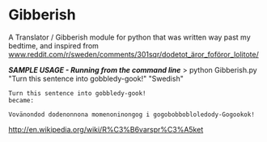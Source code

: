 # Gibberish
A Translator / Gibberish module for python that was written way past my bedtime, and inspired from www.reddit.com/r/sweden/comments/301sqr/dodetot_äror_foföror_lolitote/

***SAMPLE USAGE - Running from the command line***
    > python Gibberish.py "Turn this sentence into gobbledy-gook!" "Swedish"

    Turn this sentence into gobbledy-gook!
    became:

    Vovänondod dodenonnona momenoninongog i gogobobbobloledody-Gogookok!


http://en.wikipedia.org/wiki/R%C3%B6varspr%C3%A5ket
